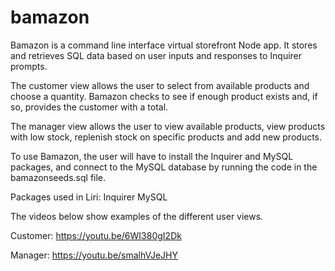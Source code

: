 # bamazon

Bamazon is a command line interface virtual storefront Node app. It stores and retrieves SQL data based on user inputs and responses to Inquirer prompts.

The customer view allows the user to select from available products and choose a quantity. Bamazon checks to see if enough product exists and, if so, provides the customer with a total.

The manager view allows the user to view available products, view products with low stock, replenish stock on specific products and add new products.

To use Bamazon, the user will have to install the Inquirer and MySQL packages, and connect to the MySQL database by running the code in the bamazonseeds.sql file.

Packages used in Liri:
Inquirer
MySQL

The videos below show examples of the different user views.

Customer:
https://youtu.be/6WI380gI2Dk

Manager:
https://youtu.be/smalhVJeJHY
